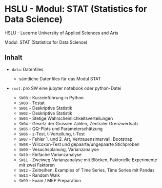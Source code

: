 # HSLU  - Modul: STAT (Statistics for Data Science)
HSLU - Lucerne University of Applied Sciences and Arts

Modul: STAT (Statistics for Data Science)

## Inhalt

- `data`: Datenfiles
    - sämtliche Datenfiles für das Modul STAT
    
- `root`: pro SW eine jupyter notebook oder python-Datei
    - `SW00` - Kurzeinführung in Python
    - `SW00` - Testat
    - `SW01` - Deskriptive Statistik
    - `SW02` - Deskriptive Statistik
    - `SW03` - Stetige Wahrscheinlichkeitsverteilungen
    - `SW04` - Gesetz der Grossen Zahlen, Zentraler Grenzwertsatz
    - `SW05` - QQ-Plots und Parameterschätzung
    - `SW06` - z-Test, t-Verteilung, t-Test
    - `SW07` - Fehler 1. und 2. Art, Vertrauensintervall, Bootstrap
    - `SW08` - Wilcoxon-Test und gepaarte/ungepaarte Stichproben
    - `SW09` - Vesuchsplanung, Varianzanalyse
    - `SW10` - Einfache Varianzanalyse
    - `SW11` - Zweiweg-Varianzanalyse mit Blöcken, Faktorielle Experimente mit zwei Faktoren
    - `SW12` - Zeitreihen, Examples of Time Series, Time Series mit Pandas
    - `SW13` - Random Walk
    - `SW99` - Exam / MEP Preparation
    